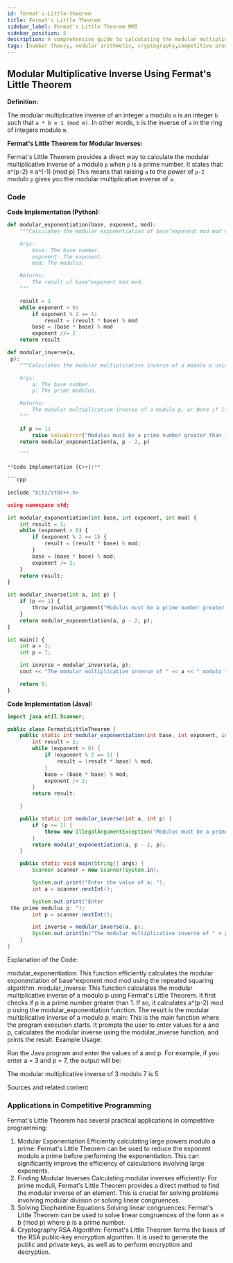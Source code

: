 ```yaml
---
id: fermat's-Little-theorem
title: Fermat's Little Theorem
sidebar_label: Fermat's Little Theorem MMI
sidebar_position: 5
description: A comprehensive guide to calculating the modular multiplicative inverse using Fermat's Little Theorem.
tags: [number theory, modular arithmetic, cryptography,competitive progrmaing]
---
```


## Modular Multiplicative Inverse Using Fermat's Little Theorem

**Definition:**

The modular multiplicative inverse of an integer `a` modulo `m` is an integer `b` such that `a * b ≡ 1 (mod m)`. In other words, `b` is the inverse of `a` in the ring of integers modulo `m`.

**Fermat's Little Theorem for Modular Inverses:**

Fermat's Little Theorem provides a direct way to calculate the modular multiplicative inverse of `a` modulo `p` when `p` is a prime number. It states that:
a^(p-2) ≡ a^(-1) (mod p)
This means that raising `a` to the power of `p-2` modulo `p` gives you the modular multiplicative inverse of `a`.
<!-- 
### Remember
(A/B)%mod != ((A%mod)/(B%mod))%mod why ? do experiments :) -->

### Code
**Code Implementation (Python):**

```python
def modular_exponentiation(base, exponent, mod):
    """Calculates the modular exponentiation of base^exponent mod mod efficiently.

    Args:
        base: The base number.
        exponent: The exponent.
        mod: The modulus.

    Returns:
        The result of base^exponent mod mod.
    """

    result = 1
    while exponent > 0:
        if exponent % 2 == 1:
            result = (result * base) % mod
        base = (base * base) % mod
        exponent //= 2
    return result

def modular_inverse(a,   
 p):
    """Calculates the modular multiplicative inverse of a modulo p using Fermat's Little Theorem.in O(logn)

    Args:
        a: The base number.
        p: The prime modulus.

    Returns:
        The modular multiplicative inverse of a modulo p, or None if it doesn't exist.
    """

    if p <= 1:
        raise ValueError("Modulus must be a prime number greater than 1.")
    return modular_exponentiation(a, p - 2, p)
    
    ```

**Code Implementation (C++):**

```cpp
 
include "bits/stdc++.h>

using namespace std;

int modular_exponentiation(int base, int exponent, int mod) {
    int result = 1;
    while (exponent > 0) {
        if (exponent % 2 == 1) {
            result = (result * base) % mod;
        }
        base = (base * base) % mod;
        exponent /= 2;
    }
    return result;
}

int modular_inverse(int a, int p) {
    if (p <= 1) {
        throw invalid_argument("Modulus must be a prime number greater than 1.");
    }
    return modular_exponentiation(a, p - 2, p);
}

int main() {
    int a = 3;
    int p = 7;

    int inverse = modular_inverse(a, p);
    cout << "The modular multiplicative inverse of " << a << " modulo " << p << " is " << inverse << endl;

    return 0;
}
```
**Code Implementation (Java):**

```java
import java.util.Scanner;

public class FermatsLittleTheorem {
    public static int modular_exponentiation(int base, int exponent, int mod) {
        int result = 1;
        while (exponent > 0) {
            if (exponent % 2 == 1) {
                result = (result * base) % mod;
            }
            base = (base * base) % mod;
            exponent /= 2;
        }
        return result;   

    }

    public static int modular_inverse(int a, int p) {
        if (p <= 1) {
            throw new IllegalArgumentException("Modulus must be a prime number greater than 1.");
        }
        return modular_exponentiation(a, p - 2, p);
    }

    public static void main(String[] args) {
        Scanner scanner = new Scanner(System.in);

        System.out.print("Enter the value of a: ");
        int a = scanner.nextInt();

        System.out.print("Enter   
 the prime modulus p: ");
        int p = scanner.nextInt();

        int inverse = modular_inverse(a, p);
        System.out.println("The modular multiplicative inverse of " + a + " modulo " + p + " is " + inverse);
    }
}
```
Explanation of the Code:

modular_exponentiation: This function efficiently calculates the modular exponentiation of base^exponent mod mod using the repeated squaring algorithm.
modular_inverse: This function calculates the modular multiplicative inverse of a modulo p using Fermat's Little Theorem.
It first checks if p is a prime number greater than 1.
If so, it calculates a^(p-2) mod p using the modular_exponentiation function.
The result is the modular multiplicative inverse of a modulo p.
main: This is the main function where the program execution starts. It prompts the user to enter values for a and p, calculates the modular inverse using the modular_inverse function, and prints the result.
Example Usage:

Run the Java program and enter the values of a and p. For example, if you enter a = 3 and p = 7, the output will be:

The modular multiplicative inverse of 3 modulo 7 is 5

Sources and related content



### Applications in Competitive Programming
Fermat's Little Theorem has several practical applications in competitive programming:

1. Modular Exponentiation
Efficiently calculating large powers modulo a prime: Fermat's Little Theorem can be used to reduce the exponent modulo a prime before performing the exponentiation. This can significantly improve the efficiency of calculations involving large exponents.
2. Finding Modular Inverses
Calculating modular inverses efficiently: For prime moduli, Fermat's Little Theorem provides a direct method to find the modular inverse of an element. This is crucial for solving problems involving modular division or solving linear congruences.
3. Solving Diophantine Equations
Solving linear congruences: Fermat's Little Theorem can be used to solve linear congruences of the form ax ≡ b (mod p) where p is a prime number.
4. Cryptography
RSA Algorithm: Fermat's Little Theorem forms the basis of the RSA public-key encryption algorithm. It is used to generate the public and private keys, as well as to perform encryption and decryption.

